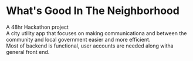# What's Good In The Neighborhood
A 48hr Hackathon project <br>
A city utility app that focuses on making communicationa and between the community and local government easier and more efficient.<br>
Most of backend is functional, user accounts are needed along witha general front end.
